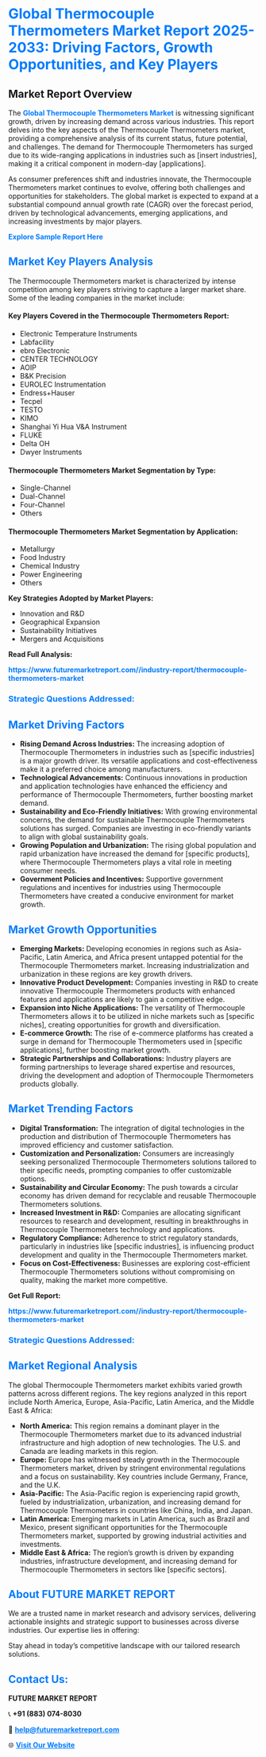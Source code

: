 <h1 style="color: #007BFF;">Global Thermocouple Thermometers Market Report 2025-2033: Driving Factors, Growth Opportunities, and Key Players</h1>

<section id="overview">
<h2>Market Report Overview</h2>
<p>The <a href="https://www.futuremarketreport.com//industry-report/thermocouple-thermometers-market" style="color: #007BFF; text-decoration: none;"><strong>Global Thermocouple Thermometers Market</strong></a> is witnessing significant growth, driven by increasing demand across various industries. This report delves into the key aspects of the Thermocouple Thermometers market, providing a comprehensive analysis of its current status, future potential, and challenges. The demand for Thermocouple Thermometers has surged due to its wide-ranging applications in industries such as [insert industries], making it a critical component in modern-day [applications].</p>
<p>As consumer preferences shift and industries innovate, the Thermocouple Thermometers market continues to evolve, offering both challenges and opportunities for stakeholders. The global market is expected to expand at a substantial compound annual growth rate (CAGR) over the forecast period, driven by technological advancements, emerging applications, and increasing investments by major players.</p>
</section>

<section id="overview">
<p><a href="https://www.futuremarketreport.com//request-sample/reportId=88054" style="color: #007BFF; text-decoration: none;"><strong>Explore Sample Report Here</strong></a></p>
</section>

<section id="key-players">
<h2 style="color: #007BFF;">Market Key Players Analysis</h2>
<p>The Thermocouple Thermometers market is characterized by intense competition among key players striving to capture a larger market share. Some of the leading companies in the market include:</p>
<h4>Key Players Covered in the Thermocouple Thermometers Report:</h4>
<ul><li>Electronic Temperature Instruments</li><li>Labfacility</li><li>ebro Electronic</li><li>CENTER TECHNOLOGY</li><li>AOIP</li><li>B&amp;K Precision</li><li>EUROLEC Instrumentation</li><li>Endress+Hauser</li><li>Tecpel</li><li>TESTO</li><li>KIMO</li><li>Shanghai Yi Hua V&amp;A Instrument</li><li>FLUKE</li><li>Delta OH</li><li>Dwyer Instruments</li></ul>
<h4>Thermocouple Thermometers Market Segmentation by Type:</h4>
<ul><li>Single-Channel</li><li>Dual-Channel</li><li>Four-Channel</li><li>Others</li></ul>

<h4>Thermocouple Thermometers Market Segmentation by Application:</h4>
<ul><li>Metallurgy</li><li>Food Industry</li><li>Chemical Industry</li><li>Power Engineering</li><li>Others</li></ul>
<p><strong>Key Strategies Adopted by Market Players:</strong></p>
<ul>
<li>Innovation and R&D</li>
<li>Geographical Expansion</li>
<li>Sustainability Initiatives</li>
<li>Mergers and Acquisitions</li>
</ul>
</section>

<section>
<p><strong>Read Full Analysis: </strong></p><a href="https://www.futuremarketreport.com//industry-report/thermocouple-thermometers-market" style="color: #007BFF; text-decoration: none;"><strong>https://www.futuremarketreport.com//industry-report/thermocouple-thermometers-market</strong></a>
<h3 style="color: #007BFF;">Strategic Questions Addressed:</h3>
</section>

<section id="driving-factors">
<h2 style="color: #007BFF;">Market Driving Factors</h2>
<ul>
<li><strong>Rising Demand Across Industries:</strong> The increasing adoption of Thermocouple Thermometers in industries such as [specific industries] is a major growth driver. Its versatile applications and cost-effectiveness make it a preferred choice among manufacturers.</li>
<li><strong>Technological Advancements:</strong> Continuous innovations in production and application technologies have enhanced the efficiency and performance of Thermocouple Thermometers, further boosting market demand.</li>
<li><strong>Sustainability and Eco-Friendly Initiatives:</strong> With growing environmental concerns, the demand for sustainable Thermocouple Thermometers solutions has surged. Companies are investing in eco-friendly variants to align with global sustainability goals.</li>
<li><strong>Growing Population and Urbanization:</strong> The rising global population and rapid urbanization have increased the demand for [specific products], where Thermocouple Thermometers plays a vital role in meeting consumer needs.</li>
<li><strong>Government Policies and Incentives:</strong> Supportive government regulations and incentives for industries using Thermocouple Thermometers have created a conducive environment for market growth.</li>
</ul>
</section>

<section id="growth-opportunities">
<h2 style="color: #007BFF;">Market Growth Opportunities</h2>
<ul>
<li><strong>Emerging Markets:</strong> Developing economies in regions such as Asia-Pacific, Latin America, and Africa present untapped potential for the Thermocouple Thermometers market. Increasing industrialization and urbanization in these regions are key growth drivers.</li>
<li><strong>Innovative Product Development:</strong> Companies investing in R&D to create innovative Thermocouple Thermometers products with enhanced features and applications are likely to gain a competitive edge.</li>
<li><strong>Expansion into Niche Applications:</strong> The versatility of Thermocouple Thermometers allows it to be utilized in niche markets such as [specific niches], creating opportunities for growth and diversification.</li>
<li><strong>E-commerce Growth:</strong> The rise of e-commerce platforms has created a surge in demand for Thermocouple Thermometers used in [specific applications], further boosting market growth.</li>
<li><strong>Strategic Partnerships and Collaborations:</strong> Industry players are forming partnerships to leverage shared expertise and resources, driving the development and adoption of Thermocouple Thermometers products globally.</li>
</ul>
</section>

<section id="trending-factors">
<h2 style="color: #007BFF;">Market Trending Factors</h2>
<ul>
<li><strong>Digital Transformation:</strong> The integration of digital technologies in the production and distribution of Thermocouple Thermometers has improved efficiency and customer satisfaction.</li>
<li><strong>Customization and Personalization:</strong> Consumers are increasingly seeking personalized Thermocouple Thermometers solutions tailored to their specific needs, prompting companies to offer customizable options.</li>
<li><strong>Sustainability and Circular Economy:</strong> The push towards a circular economy has driven demand for recyclable and reusable Thermocouple Thermometers solutions.</li>
<li><strong>Increased Investment in R&D:</strong> Companies are allocating significant resources to research and development, resulting in breakthroughs in Thermocouple Thermometers technology and applications.</li>
<li><strong>Regulatory Compliance:</strong> Adherence to strict regulatory standards, particularly in industries like [specific industries], is influencing product development and quality in the Thermocouple Thermometers market.</li>
<li><strong>Focus on Cost-Effectiveness:</strong> Businesses are exploring cost-efficient Thermocouple Thermometers solutions without compromising on quality, making the market more competitive.</li>
</ul>
</section>

<section>
<p><strong>Get Full Report: </strong></p><a href="https://www.futuremarketreport.com//industry-report/thermocouple-thermometers-market" style="color: #007BFF; text-decoration: none;"><strong>https://www.futuremarketreport.com//industry-report/thermocouple-thermometers-market</strong></a>
<h3 style="color: #007BFF;">Strategic Questions Addressed:</h3>
</section>


<section id="regional-analysis">
<h2 style="color: #007BFF;">Market Regional Analysis</h2>
<p>The global Thermocouple Thermometers market exhibits varied growth patterns across different regions. The key regions analyzed in this report include North America, Europe, Asia-Pacific, Latin America, and the Middle East & Africa:</p>
<ul>
<li><strong>North America:</strong> This region remains a dominant player in the Thermocouple Thermometers market due to its advanced industrial infrastructure and high adoption of new technologies. The U.S. and Canada are leading markets in this region.</li>
<li><strong>Europe:</strong> Europe has witnessed steady growth in the Thermocouple Thermometers market, driven by stringent environmental regulations and a focus on sustainability. Key countries include Germany, France, and the U.K.</li>
<li><strong>Asia-Pacific:</strong> The Asia-Pacific region is experiencing rapid growth, fueled by industrialization, urbanization, and increasing demand for Thermocouple Thermometers in countries like China, India, and Japan.</li>
<li><strong>Latin America:</strong> Emerging markets in Latin America, such as Brazil and Mexico, present significant opportunities for the Thermocouple Thermometers market, supported by growing industrial activities and investments.</li>
<li><strong>Middle East & Africa:</strong> The region’s growth is driven by expanding industries, infrastructure development, and increasing demand for Thermocouple Thermometers in sectors like [specific sectors].</li>
</ul>
</section>

<footer>
<h2 style="color: #007BFF;">About FUTURE MARKET REPORT</h2>
<p>We are a trusted name in market research and advisory services, delivering actionable insights and strategic support to businesses across diverse industries. Our expertise lies in offering:</p>

<p>Stay ahead in today’s competitive landscape with our tailored research solutions.</p>

<h2 style="color: #007BFF;">Contact Us:</h2>
<p><strong>FUTURE MARKET REPORT</strong></p>
<p>📞 <strong>+91 (883) 074-8030</strong></p>
<p>📧 <strong><a href="mailto:help@futuremarketreport.com" style="color: #007BFF;">help@futuremarketreport.com</a></strong></p>
<p>🌐 <strong><a href="https://www.futuremarketreport.com/" style="color: #007BFF;">Visit Our Website</a></strong></p>
</footer>
